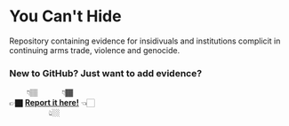 # You Can't Hide
Repository containing evidence for insidivuals and institutions complicit in continuing arms trade, violence and genocide.

### New to GitHub? Just want to add evidence?

&nbsp;&nbsp;&nbsp;&nbsp;&nbsp;&nbsp;&nbsp;&nbsp;👇🏽 &nbsp;&nbsp;&nbsp;&nbsp;&nbsp;&nbsp;&nbsp;&nbsp;&nbsp;&nbsp;👇🏾<br/>
👉🏿 **[Report it here!](https://github.com/2023PAL/youcanthide/issues/new?assignees=&labels=&projects=&template=evidence-report.md&title=%5BNAME+OF+INDIVIDUAL%2FINSTITUTION%5D)** 👈🏻<br/>
&nbsp;&nbsp;&nbsp;&nbsp;&nbsp;&nbsp;&nbsp;&nbsp;&nbsp;&nbsp;&nbsp;&nbsp;&nbsp;&nbsp;&nbsp;&nbsp;&nbsp;&nbsp;👆🏼&nbsp;&nbsp;&nbsp;&nbsp;&nbsp;&nbsp;&nbsp;&nbsp;

